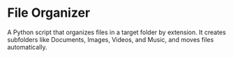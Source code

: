 # File Organizer

A Python script that organizes files in a target folder by extension. 
It creates subfolders like Documents, Images, Videos, and Music, and moves files automatically.


